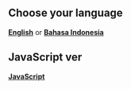 ## Choose your language

[**English**](https://github.com/kangoka/tiktok-autoviews-py/blob/master/README.en-US.md) or 
[**Bahasa Indonesia**](https://github.com/kangoka/tiktok-autoviews-py/blob/master/README.id-ID.md)

## JavaScript ver
[**JavaScript**](https://github.com/kangoka/tiktok-autoviews)
